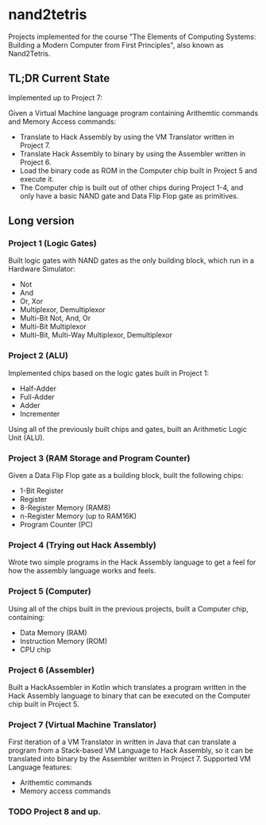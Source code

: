 # nand2tetris
Projects implemented for the course "The Elements of Computing Systems: Building a Modern Computer from First Principles", also known as Nand2Tetris.

## TL;DR Current State
Implemented up to Project 7:

Given a Virtual Machine language program containing Arithemtic commands and Memory Access commands:
* Translate to Hack Assembly by using the VM Translator written in Project 7.
* Translate Hack Assembly to binary by using the Assembler written in Project 6.
* Load the binary code as ROM in the Computer chip built in Project 5 and execute it.
* The Computer chip is built out of other chips during Project 1-4, and only have a basic NAND gate and Data Flip Flop gate as primitives.

## Long version

### Project 1 (Logic Gates)
Built logic gates with NAND gates as the only building block, which run in a Hardware Simulator:
* Not
* And
* Or, Xor
* Multiplexor, Demultiplexor
* Multi-Bit Not, And, Or
* Multi-Bit Multiplexor
* Multi-Bit, Multi-Way Multiplexor, Demultiplexor

### Project 2 (ALU)
Implemented chips based on the logic gates built in Project 1:
* Half-Adder
* Full-Adder
* Adder
* Incrementer

Using all of the previously built chips and gates, built an Arithmetic Logic Unit (ALU).

### Project 3 (RAM Storage and Program Counter)
Given a Data Flip Flop gate as a building block, built the following chips:
* 1-Bit Register
* Register
* 8-Register Memory (RAM8)
* n-Register Memory (up to RAM16K)
* Program Counter (PC)

### Project 4 (Trying out Hack Assembly)
Wrote two simple programs in the Hack Assembly language to get a feel for how the assembly language works and feels.

### Project 5 (Computer)
Using all of the chips built in the previous projects, built a Computer chip, containing:
* Data Memory (RAM)
* Instruction Memory (ROM)
* CPU chip

### Project 6 (Assembler)
Built a HackAssembler in Kotlin which translates a program written in the Hack Assembly language to binary that can be executed on the Computer chip built in Project 5.

### Project 7 (Virtual Machine Translator)
First iteration of a VM Translator in written in Java that can translate a program from a Stack-based VM Language to Hack Assembly, so it can be translated into binary by the Assembler written in Project 7. Supported VM Language features:
* Arithemtic commands
* Memory access commands

### TODO Project 8 and up.
